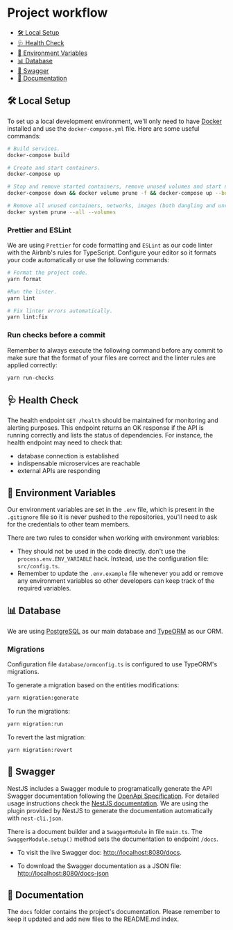# Project workflow

- [🛠 Local Setup](#-local-setup)
- [🩺 Health Check](#-health-check)
- [🔑 Environment Variables](#-environment-variables)
- [📊 Database](#-database)
- [📜 Swagger](#-swagger)
- [📘 Documentation](#-documentation)

## 🛠 Local Setup

To set up a local development environment, we'll only need to have [Docker](https://www.docker.com/) installed and use the `docker-compose.yml` file. Here are some useful commands:

```sh
# Build services.
docker-compose build

# Create and start containers.
docker-compose up

# Stop and remove started containers, remove unused volumes and start new containers.
docker-compose down && docker volume prune -f && docker-compose up --build

# Remove all unused containers, networks, images (both dangling and unreferenced) and volumes.
docker system prune --all --volumes
```

### Prettier and ESLint

We are using `Prettier` for code formatting and `ESLint` as our code linter with the Airbnb's rules for TypeScript. Configure your editor so it formats your code automatically or use the following commands:

```sh
# Format the project code.
yarn format

#Run the linter.
yarn lint

# Fix linter errors automatically.
yarn lint:fix
```

### Run checks before a commit

Remember to always execute the following command before any commit to make sure that the format of your files are correct and the linter rules are applied correctly:

```sh
yarn run-checks
```

## 🩺 Health Check

The health endpoint `GET /health` should be maintained for monitoring and alerting purposes. This endpoint returns an OK response if the API is running correctly and lists the status of dependencies. For instance, the health endpoint may need to check that:

- database connection is established
- indispensable microservices are reachable
- external APIs are responding

## 🔑 Environment Variables

Our environment variables are set in the `.env` file, which is present in the `.gitignore` file so it is never pushed to the repositories, you'll need to ask for the credentials to other team members.

There are two rules to consider when working with environment variables:

- They should not be used in the code directly. don't use the `process.env.ENV_VARIABLE` hack. Instead, use the configuration file: `src/config.ts`.
- Remember to update the `.env.example` file whenever you add or remove any environment variables so other developers can keep track of the required variables.

## 📊 Database

We are using [PostgreSQL](https://www.postgresql.org/) as our main database and [TypeORM](https://typeorm.io/) as our ORM.

### Migrations

Configuration file `database/ormconfig.ts` is configured to use TypeORM's migrations.

To generate a migration based on the entities modifications:

```sh
yarn migration:generate
```

To run the migrations:

```sh
yarn migration:run
```

To revert the last migration:

```sh
yarn migration:revert
```

## 📜 Swagger

NestJS includes a Swagger module to programatically generate the API Swagger documentation following the [OpenApi Specification](https://swagger.io/specification/). For detailed usage instructions check the [NestJS documentation](https://docs.nestjs.com/recipes/swagger). We are using the plugin provided by NestJS to generate the documentation automatically with `nest-cli.json`.

There is a document builder and a `SwaggerModule` in file `main.ts`. The `SwaggerModule.setup()` method sets the documentation to endpoint `/docs`.

- To visit the live Swagger doc: [http://localhost:8080/docs](http://localhost:8080/docs).

- To download the Swagger documentation as a JSON file: [http://localhost:8080/docs-json](http://localhost:8080/docs-json)

## 📘 Documentation

The `docs` folder contains the project's documentation. Please remember to keep it updated and add new files to the README.md index.
